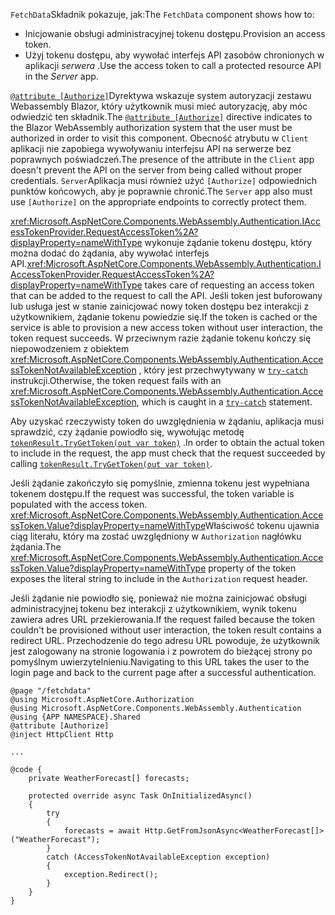<span data-ttu-id="12468-101">`FetchData`Składnik pokazuje, jak:</span><span class="sxs-lookup"><span data-stu-id="12468-101">The `FetchData` component shows how to:</span></span>

* <span data-ttu-id="12468-102">Inicjowanie obsługi administracyjnej tokenu dostępu.</span><span class="sxs-lookup"><span data-stu-id="12468-102">Provision an access token.</span></span>
* <span data-ttu-id="12468-103">Użyj tokenu dostępu, aby wywołać interfejs API zasobów chronionych w aplikacji *serwera* .</span><span class="sxs-lookup"><span data-stu-id="12468-103">Use the access token to call a protected resource API in the *Server* app.</span></span>

<span data-ttu-id="12468-104">[`@attribute [Authorize]`](xref:mvc/views/razor#attribute)Dyrektywa wskazuje system autoryzacji zestawu Webassembly Blazor, który użytkownik musi mieć autoryzację, aby móc odwiedzić ten składnik.</span><span class="sxs-lookup"><span data-stu-id="12468-104">The [`@attribute [Authorize]`](xref:mvc/views/razor#attribute) directive indicates to the Blazor WebAssembly authorization system that the user must be authorized in order to visit this component.</span></span> <span data-ttu-id="12468-105">Obecność atrybutu w `Client` aplikacji nie zapobiega wywoływaniu interfejsu API na serwerze bez poprawnych poświadczeń.</span><span class="sxs-lookup"><span data-stu-id="12468-105">The presence of the attribute in the `Client` app doesn't prevent the API on the server from being called without proper credentials.</span></span> <span data-ttu-id="12468-106">`Server`Aplikacja musi również użyć `[Authorize]` odpowiednich punktów końcowych, aby je poprawnie chronić.</span><span class="sxs-lookup"><span data-stu-id="12468-106">The `Server` app also must use `[Authorize]` on the appropriate endpoints to correctly protect them.</span></span>

<span data-ttu-id="12468-107"><xref:Microsoft.AspNetCore.Components.WebAssembly.Authentication.IAccessTokenProvider.RequestAccessToken%2A?displayProperty=nameWithType> wykonuje żądanie tokenu dostępu, który można dodać do żądania, aby wywołać interfejs API.</span><span class="sxs-lookup"><span data-stu-id="12468-107"><xref:Microsoft.AspNetCore.Components.WebAssembly.Authentication.IAccessTokenProvider.RequestAccessToken%2A?displayProperty=nameWithType> takes care of requesting an access token that can be added to the request to call the API.</span></span> <span data-ttu-id="12468-108">Jeśli token jest buforowany lub usługa jest w stanie zainicjować nowy token dostępu bez interakcji z użytkownikiem, żądanie tokenu powiedzie się.</span><span class="sxs-lookup"><span data-stu-id="12468-108">If the token is cached or the service is able to provision a new access token without user interaction, the token request succeeds.</span></span> <span data-ttu-id="12468-109">W przeciwnym razie żądanie tokenu kończy się niepowodzeniem z obiektem <xref:Microsoft.AspNetCore.Components.WebAssembly.Authentication.AccessTokenNotAvailableException> , który jest przechwytywany w [`try-catch`](/dotnet/csharp/language-reference/keywords/try-catch) instrukcji.</span><span class="sxs-lookup"><span data-stu-id="12468-109">Otherwise, the token request fails with an <xref:Microsoft.AspNetCore.Components.WebAssembly.Authentication.AccessTokenNotAvailableException>, which is caught in a [`try-catch`](/dotnet/csharp/language-reference/keywords/try-catch) statement.</span></span>

<span data-ttu-id="12468-110">Aby uzyskać rzeczywisty token do uwzględnienia w żądaniu, aplikacja musi sprawdzić, czy żądanie powiodło się, wywołując metodę [`tokenResult.TryGetToken(out var token)`](xref:Microsoft.AspNetCore.Components.WebAssembly.Authentication.AccessTokenResult.TryGetToken%2A) .</span><span class="sxs-lookup"><span data-stu-id="12468-110">In order to obtain the actual token to include in the request, the app must check that the request succeeded by calling [`tokenResult.TryGetToken(out var token)`](xref:Microsoft.AspNetCore.Components.WebAssembly.Authentication.AccessTokenResult.TryGetToken%2A).</span></span>

<span data-ttu-id="12468-111">Jeśli żądanie zakończyło się pomyślnie, zmienna tokenu jest wypełniana tokenem dostępu.</span><span class="sxs-lookup"><span data-stu-id="12468-111">If the request was successful, the token variable is populated with the access token.</span></span> <span data-ttu-id="12468-112"><xref:Microsoft.AspNetCore.Components.WebAssembly.Authentication.AccessToken.Value?displayProperty=nameWithType>Właściwość tokenu ujawnia ciąg literału, który ma zostać uwzględniony w `Authorization` nagłówku żądania.</span><span class="sxs-lookup"><span data-stu-id="12468-112">The <xref:Microsoft.AspNetCore.Components.WebAssembly.Authentication.AccessToken.Value?displayProperty=nameWithType> property of the token exposes the literal string to include in the `Authorization` request header.</span></span>

<span data-ttu-id="12468-113">Jeśli żądanie nie powiodło się, ponieważ nie można zainicjować obsługi administracyjnej tokenu bez interakcji z użytkownikiem, wynik tokenu zawiera adres URL przekierowania.</span><span class="sxs-lookup"><span data-stu-id="12468-113">If the request failed because the token couldn't be provisioned without user interaction, the token result contains a redirect URL.</span></span> <span data-ttu-id="12468-114">Przechodzenie do tego adresu URL powoduje, że użytkownik jest zalogowany na stronie logowania i z powrotem do bieżącej strony po pomyślnym uwierzytelnieniu.</span><span class="sxs-lookup"><span data-stu-id="12468-114">Navigating to this URL takes the user to the login page and back to the current page after a successful authentication.</span></span>

```razor
@page "/fetchdata"
@using Microsoft.AspNetCore.Authorization
@using Microsoft.AspNetCore.Components.WebAssembly.Authentication
@using {APP NAMESPACE}.Shared
@attribute [Authorize]
@inject HttpClient Http

...

@code {
    private WeatherForecast[] forecasts;

    protected override async Task OnInitializedAsync()
    {
        try
        {
            forecasts = await Http.GetFromJsonAsync<WeatherForecast[]>("WeatherForecast");
        }
        catch (AccessTokenNotAvailableException exception)
        {
            exception.Redirect();
        }
    }
}
```
